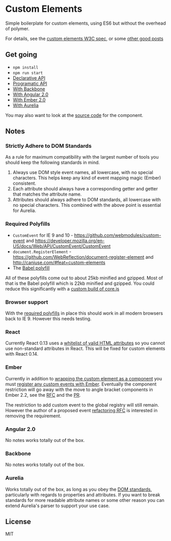 # Custom Elements

Simple boilerplate for custom elements, using ES6 but without the overhead of polymer.

For details, see the [custom elements W3C spec](http://w3c.github.io/webcomponents/spec/custom/), or some [other good posts](http://h3manth.com/new/blog/2015/custom-elements-with-es6/)

## Get going

- `npm install`
- `npm run start`
- [Declarative API](examples/declarative.html)
- [Programatic API](examples/programatic.html)
- [With Backbone](examples/backbone-app/index.html)
- [With Angular 2.0](examples/angular-app/app.ts)
- [With Ember 2.0](examples/ember-app/app/components/item-rating.js)
- [With Aurelia](examples/aurelia-app/src)

You may also want to look at the [source code](src/item-rating.js) for the component.

## Notes

### Strictly Adhere to DOM Standards

As a rule for maximum compatibility with the largest number of tools you should keep the following standards in mind.

1. Always use DOM style event names, all lowercase, with no special characters. This helps keep any kind of event mapping magic (Ember) consistent.
2. Each attribute should always have a corresponding getter and getter that matches the attribute name.
3. Attributes should always adhere to DOM standards, all lowercase with no special characters. This combined with the above point is essential for Aurelia.

### Required Polyfills

* `CustomEvent` for IE 9 and 10 - https://github.com/webmodules/custom-event and https://developer.mozilla.org/en-US/docs/Web/API/CustomEvent/CustomEvent
* `document.RegisterElement` - https://github.com/WebReflection/document-register-element and http://caniuse.com/#feat=custom-elements
* The [Babel polyfill](http://babeljs.io/docs/usage/polyfill/)

All of these polyfills come out to about 25kb minified and gzipped. Most of that is the Babel polyfill which is 22kb minified and gzipped. You could reduce this significantly with a [custom build of core.js](https://github.com/zloirock/core-js#custom-build)

### Browser support

With the [required polyfills](#required-pollyfills) in place this should work in all modern browsers back to IE 9. However this needs testing.

### React

Currently React 0.13 uses a [whitelist of valid HTML attributes](https://github.com/facebook/react/issues/140) so you cannot use non-standard attributes in React. This will be fixed for custom elements with React 0.14.

### Ember

Currently in addition to [wrapping the custom element as a component](examples/ember-app/app/components/item-rating.js) you must [register any custom events with Ember](examples/ember-app/config/environment.js#L16-L23). Eventually the component restriction will go away with the move to angle bracket components in Ember 2.2, see the [RFC](https://github.com/emberjs/rfcs/pull/60) and the [PR](https://github.com/emberjs/ember.js/pull/12011).

The restriction to add custom event to the global registry will still remain. However the author of a proposed event [refactoring RFC](https://github.com/emberjs/rfcs/pull/86) is interested in removing the requirement.

### Angular 2.0

No notes works totally out of the box.

### Backbone

No notes works totally out of the box.

### Aurelia

Works totally out of the box, as long as you obey the [DOM standards](#strictly-adhere-to-dom-standards), particularly with regards to properties and attributes. If you want to break standards for more readable attribute names or some other reason you can extend Aurelia's parser to support your use case.

## License

MIT
